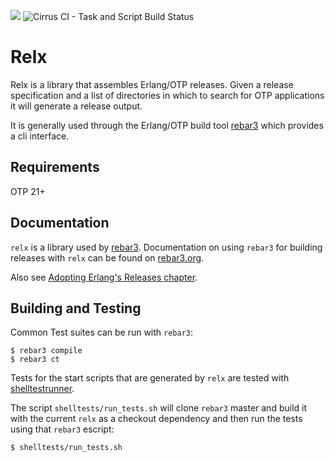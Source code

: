 ![](https://github.com/erlware/relx/workflows/Common%20Test/badge.svg)
![Cirrus CI - Task and Script Build Status](https://img.shields.io/cirrus/github/erlware/relx?label=OSX%20Tests)

Relx
=======

Relx is a library that assembles Erlang/OTP releases. Given a release
specification and a list of directories in which to search for OTP
applications it will generate a release output.

It is generally used through the Erlang/OTP build tool
[rebar3](https://www.rebar3.org/) which provides a cli interface.

Requirements
-----------

OTP 21+

Documentation
-----------

`relx` is a library used by [rebar3](https://www.rebar3.org/). Documentation on
using `rebar3` for building releases with `relx` can be found on
[rebar3.org](https://rebar3.org/docs/deployment/releases/).

Also see [Adopting Erlang's Releases
chapter](https://adoptingerlang.org/docs/production/releases/). 


Building and Testing
--------

Common Test suites can be run with `rebar3`:

``` shell
$ rebar3 compile
$ rebar3 ct
```

Tests for the start scripts that are generated by `relx` are tested with
[shelltestrunner](https://github.com/simonmichael/shelltestrunner/).

The script `shelltests/run_tests.sh` will clone `rebar3` master and build it
with the current `relx` as a checkout dependency and then run the tests using
that `rebar3` escript:

``` shell
$ shelltests/run_tests.sh
```
